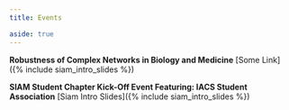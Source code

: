 ```yaml
---
title: Events 

aside: true
---
```



**Robustness of Complex Networks in Biology and Medicine**
[Some Link]({% include siam_intro_slides  %})

**SIAM Student Chapter Kick-Off Event  Featuring: IACS Student Association**
[Siam Intro Slides]({% include siam_intro_slides  %})